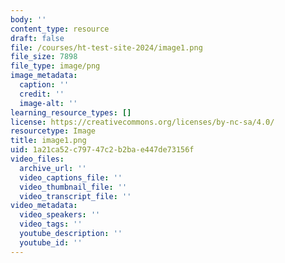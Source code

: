 ```yaml
---
body: ''
content_type: resource
draft: false
file: /courses/ht-test-site-2024/image1.png
file_size: 7898
file_type: image/png
image_metadata:
  caption: ''
  credit: ''
  image-alt: ''
learning_resource_types: []
license: https://creativecommons.org/licenses/by-nc-sa/4.0/
resourcetype: Image
title: image1.png
uid: 1a21ca52-c797-47c2-b2ba-e447de73156f
video_files:
  archive_url: ''
  video_captions_file: ''
  video_thumbnail_file: ''
  video_transcript_file: ''
video_metadata:
  video_speakers: ''
  video_tags: ''
  youtube_description: ''
  youtube_id: ''
---
```

